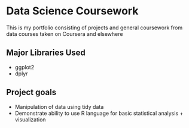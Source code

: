 # Data Science Coursework
This is my portfolio consisting of projects and general coursework from data courses taken on Coursera and elsewhere

## Major Libraries Used
- ggplot2
- dplyr

## Project goals
- Manipulation of data using tidy data 
- Demonstrate ability to use R language for basic statistical analysis + visualization
